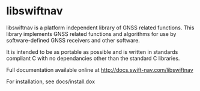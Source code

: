 libswiftnav
===========

libswiftnav is a platform independent library of GNSS related functions.
This library implements GNSS related functions and algorithms for use by
software-defined GNSS receivers and other software.

It is intended to be as portable as possible and is written in standards
compliant C with no dependancies other than the standard C libraries.

Full documentation available online at http://docs.swift-nav.com/libswiftnav

For installation, see docs/install.dox

